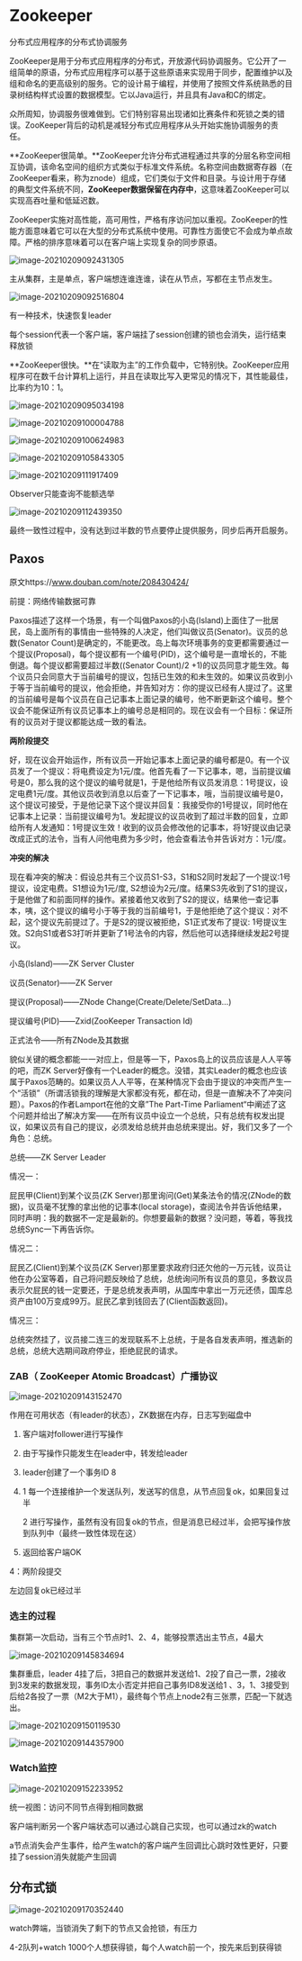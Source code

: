 # Zookeeper

分布式应用程序的分布式协调服务

ZooKeeper是用于分布式应用程序的分布式，开放源代码协调服务。它公开了一组简单的原语，分布式应用程序可以基于这些原语来实现用于同步，配置维护以及组和命名的更高级别的服务。它的设计易于编程，并使用了按照文件系统熟悉的目录树结构样式设置的数据模型。它以Java运行，并且具有Java和C的绑定。

众所周知，协调服务很难做到。它们特别容易出现诸如比赛条件和死锁之类的错误。ZooKeeper背后的动机是减轻分布式应用程序从头开始实施协调服务的责任。

**ZooKeeper很简单。**ZooKeeper允许分布式进程通过共享的分层名称空间相互协调，该命名空间的组织方式类似于标准文件系统。名称空间由数据寄存器（在ZooKeeper看来，称为znode）组成，它们类似于文件和目录。与设计用于存储的典型文件系统不同，**ZooKeeper数据保留在内存中**，这意味着ZooKeeper可以实现高吞吐量和低延迟数。

ZooKeeper实施对高性能，高可用性，严格有序访问加以重视。ZooKeeper的性能方面意味着它可以在大型的分布式系统中使用。可靠性方面使它不会成为单点故障。严格的排序意味着可以在客户端上实现复杂的同步原语。

![image-20210209092431305](Zookeeper.assets/image-20210209092431305.png)

主从集群，主是单点，客户端想连谁连谁，读在从节点，写都在主节点发生。

![image-20210209092516804](Zookeeper.assets/image-20210209092516804.png)

有一种技术，快速恢复leader

每个session代表一个客户端，客户端挂了session创建的锁也会消失，运行结束释放锁

**ZooKeeper很快。**在“读取为主”的工作负载中，它特别快。ZooKeeper应用程序可在数千台计算机上运行，并且在读取比写入更常见的情况下，其性能最佳，比率约为10：1。

![image-20210209095034198](Zookeeper.assets/image-20210209095034198.png)

![image-20210209100004788](Zookeeper.assets/image-20210209100004788.png)

![image-20210209100624983](Zookeeper.assets/image-20210209100624983.png)

![image-20210209105843305](Zookeeper.assets/image-20210209105843305.png)

![image-20210209111917409](Zookeeper.assets/image-20210209111917409.png)

Observer只能查询不能额选举

![image-20210209112439350](Zookeeper.assets/image-20210209112439350.png)

最终一致性过程中，没有达到过半数的节点要停止提供服务，同步后再开启服务。

## Paxos

原文https://www.douban.com/note/208430424/

前提：网络传输数据可靠

Paxos描述了这样一个场景，有一个叫做Paxos的小岛(Island)上面住了一批居民，岛上面所有的事情由一些特殊的人决定，他们叫做议员(Senator)。议员的总数(Senator Count)是确定的，不能更改。岛上每次环境事务的变更都需要通过一个提议(Proposal)，每个提议都有一个编号(PID)，这个编号是一直增长的，不能倒退。每个提议都需要超过半数((Senator Count)/2 +1)的议员同意才能生效。每个议员只会同意大于当前编号的提议，包括已生效的和未生效的。如果议员收到小于等于当前编号的提议，他会拒绝，并告知对方：你的提议已经有人提过了。这里的当前编号是每个议员在自己记事本上面记录的编号，他不断更新这个编号。整个议会不能保证所有议员记事本上的编号总是相同的。现在议会有一个目标：保证所有的议员对于提议都能达成一致的看法。

**两阶段提交**



好，现在议会开始运作，所有议员一开始记事本上面记录的编号都是0。有一个议员发了一个提议：将电费设定为1元/度。他首先看了一下记事本，嗯，当前提议编号是0，那么我的这个提议的编号就是1，于是他给所有议员发消息：1号提议，设定电费1元/度。其他议员收到消息以后查了一下记事本，哦，当前提议编号是0，这个提议可接受，于是他记录下这个提议并回复：我接受你的1号提议，同时他在记事本上记录：当前提议编号为1。发起提议的议员收到了超过半数的回复，立即给所有人发通知：1号提议生效！收到的议员会修改他的记事本，将1好提议由记录改成正式的法令，当有人问他电费为多少时，他会查看法令并告诉对方：1元/度。

**冲突的解决**

现在看冲突的解决：假设总共有三个议员S1-S3，S1和S2同时发起了一个提议:1号提议，设定电费。S1想设为1元/度, S2想设为2元/度。结果S3先收到了S1的提议，于是他做了和前面同样的操作。紧接着他又收到了S2的提议，结果他一查记事本，咦，这个提议的编号小于等于我的当前编号1，于是他拒绝了这个提议：对不起，这个提议先前提过了。于是S2的提议被拒绝，S1正式发布了提议: 1号提议生效。S2向S1或者S3打听并更新了1号法令的内容，然后他可以选择继续发起2号提议。

小岛(Island)——ZK Server Cluster

议员(Senator)——ZK Server

提议(Proposal)——ZNode Change(Create/Delete/SetData…)

提议编号(PID)——Zxid(ZooKeeper Transaction Id)

正式法令——所有ZNode及其数据

貌似关键的概念都能一一对应上，但是等一下，Paxos岛上的议员应该是人人平等的吧，而ZK Server好像有一个Leader的概念。没错，其实Leader的概念也应该属于Paxos范畴的。如果议员人人平等，在某种情况下会由于提议的冲突而产生一个“活锁”（所谓活锁我的理解是大家都没有死，都在动，但是一直解决不了冲突问题）。Paxos的作者Lamport在他的文章”The Part-Time Parliament“中阐述了这个问题并给出了解决方案——在所有议员中设立一个总统，只有总统有权发出提议，如果议员有自己的提议，必须发给总统并由总统来提出。好，我们又多了一个角色：总统。

总统——ZK Server Leader

情况一：

屁民甲(Client)到某个议员(ZK Server)那里询问(Get)某条法令的情况(ZNode的数据)，议员毫不犹豫的拿出他的记事本(local storage)，查阅法令并告诉他结果，同时声明：我的数据不一定是最新的。你想要最新的数据？没问题，等着，等我找总统Sync一下再告诉你。

情况二：

屁民乙(Client)到某个议员(ZK Server)那里要求政府归还欠他的一万元钱，议员让他在办公室等着，自己将问题反映给了总统，总统询问所有议员的意见，多数议员表示欠屁民的钱一定要还，于是总统发表声明，从国库中拿出一万元还债，国库总资产由100万变成99万。屁民乙拿到钱回去了(Client函数返回)。

情况三：

总统突然挂了，议员接二连三的发现联系不上总统，于是各自发表声明，推选新的总统，总统大选期间政府停业，拒绝屁民的请求。

### ZAB（ ZooKeeper Atomic Broadcast）广播协议

![image-20210209143152470](Zookeeper.assets/image-20210209143152470.png)

作用在可用状态（有leader的状态），ZK数据在内存，日志写到磁盘中

1. 客户端对follower进行写操作

2. 由于写操作只能发生在leader中，转发给leader

3. leader创建了一个事务ID 8

4. 1 每一个连接维护一个发送队列，发送写的信息，从节点回复ok，如果回复过半

   2  进行写操作，虽然有没有回复ok的节点，但是消息已经过半，会把写操作放到队列中（最终一致性体现在这）

5. 返回给客户端OK



4：两阶段提交

左边回复ok已经过半

### 选主的过程

集群第一次启动，当有三个节点时1、2、4，能够投票选出主节点，4最大

![image-20210209145834694](Zookeeper.assets/image-20210209145834694.png)

集群重启，leader 4挂了后，3把自己的数据并发送给1、2投了自己一票，2接收到3发来的数据发现，事务ID太小否定并把自己事务ID8发送给1 、3，1、3接受到后给2各投了一票（M2大于M1），最终每个节点上node2有三张票，匹配一下就选出。

![image-20210209150119530](Zookeeper.assets/image-20210209150119530.png)



![image-20210209144357900](Zookeeper.assets/image-20210209144357900.png)

### Watch监控

![image-20210209152233952](Zookeeper.assets/image-20210209152233952.png)

统一视图：访问不同节点得到相同数据

客户端判断另一个客户端状态可以通过心跳自己实现，也可以通过zk的watch

a节点消失会产生事件，给产生watch的客户端产生回调比心跳时效性更好，只要挂了session消失就能产生回调

## 分布式锁

![image-20210209170352440](Zookeeper.assets/image-20210209170352440.png)

watch弊端，当锁消失了剩下的节点又会抢锁，有压力

4-2队列+watch 1000个人想获得锁，每个人watch前一个，按先来后到获得锁